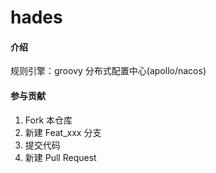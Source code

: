 # hades

#### 介绍
规则引擎：groovy 分布式配置中心(apollo/nacos)

#### 参与贡献

1.  Fork 本仓库
2.  新建 Feat_xxx 分支
3.  提交代码
4.  新建 Pull Request

